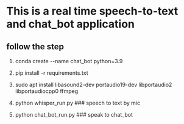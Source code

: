 
# This is a real time speech-to-text and chat_bot application

## follow the step

1. conda create --name chat_bot python=3.9
  
2. pip install -r requirements.txt

3. sudo apt install libasound2-dev portaudio19-dev libportaudio2 libportaudiocpp0 ffmpeg
  
4. python whisper_run.py  ### speech to text by mic
  
4. python chat_bot_run.py ### speak to chat_bot
